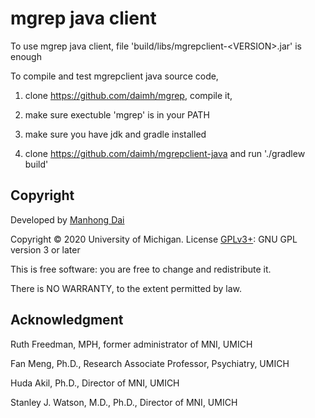 # mgrep java client

To use mgrep java client, file 'build/libs/mgrepclient-\<VERSION>.jar' is enough

To compile and test mgrepclient java source code, 

1. clone https://github.com/daimh/mgrep, compile it, 

2. make sure exectuble 'mgrep' is in your PATH

3. make sure you have jdk and gradle installed

4. clone https://github.com/daimh/mgrepclient-java and run './gradlew build'

## Copyright

Developed by [Manhong Dai](mailto:daimh@umich.edu)

Copyright © 2020 University of Michigan. License [GPLv3+](https://gnu.org/licenses/gpl.html): GNU GPL version 3 or later 

This is free software: you are free to change and redistribute it.

There is NO WARRANTY, to the extent permitted by law.

## Acknowledgment

Ruth Freedman, MPH, former administrator of MNI, UMICH

Fan Meng, Ph.D., Research Associate Professor, Psychiatry, UMICH

Huda Akil, Ph.D., Director of MNI, UMICH

Stanley J. Watson, M.D., Ph.D., Director of MNI, UMICH

